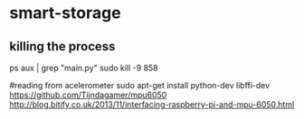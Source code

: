# smart-storage


## killing the process
ps aux | grep "main.py"
sudo kill -9 858

#reading from acelerometer
sudo apt-get install python-dev libffi-dev
https://github.com/Tijndagamer/mpu6050
http://blog.bitify.co.uk/2013/11/interfacing-raspberry-pi-and-mpu-6050.html
